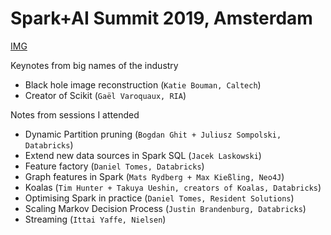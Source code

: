 # Spark+AI Summit 2019, Amsterdam

[IMG](media/e00008.jpg)

Keynotes from big names of the industry

- Black hole image reconstruction (`Katie Bouman, Caltech`)
- Creator of Scikit (`Gaël Varoquaux, RIA`)

Notes from sessions I attended 

- Dynamic Partition pruning (`Bogdan Ghit + Juliusz Sompolski, Databricks`)
- Extend new data sources in Spark SQL (`Jacek Laskowski`)
- Feature factory (`Daniel Tomes, Databricks`)
- Graph features in Spark (`Mats Rydberg + Max Kießling, Neo4J`)
- Koalas (`Tim Hunter + Takuya Ueshin, creators of Koalas, Databricks`)
- Optimising Spark in practice (`Daniel Tomes, Resident Solutions`)
- Scaling Markov Decision Process (`Justin Brandenburg, Databricks`)
- Streaming (`Ittai Yaffe, Nielsen`)